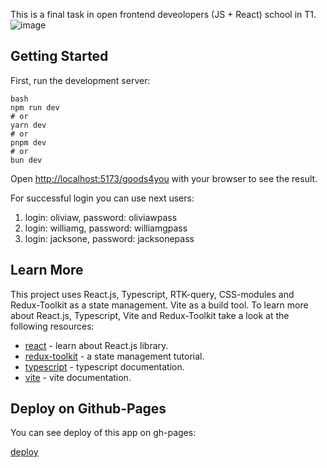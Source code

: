 This is a final task in open frontend deveolopers (JS + React) school in T1.
![image](https://github.com/user-attachments/assets/70ee0634-c11d-44c1-bfd8-2000bbdd41a1)

## Getting Started

First, run the development server:

```
bash
npm run dev
# or
yarn dev
# or
pnpm dev
# or
bun dev
```

Open [http://localhost:5173/goods4you](http://localhost:5173/goods4you) with your browser to see the result.

For successful login you can use next users:
1. login: oliviaw, password: oliviawpass
2. login: williamg, password: williamgpass
3. login: jacksone, password: jacksonepass

## Learn More

This project uses React.js, Typescript, RTK-query, CSS-modules and Redux-Toolkit as a state management. Vite as a build tool.
To learn more about React.js, Typescript, Vite and Redux-Toolkit take a look at the following resources:

- [react](https://react.dev/) - learn about React.js library.
- [redux-toolkit](https://redux-toolkit.js.org/) - a state management tutorial.
- [typescript](https://www.typescriptlang.org/docs/) - typescript documentation.
- [vite](https://vite.dev/) - vite documentation.

## Deploy on Github-Pages

You can see deploy of this app on gh-pages:

[deploy](https://sk85web.github.io/goods4you/)
